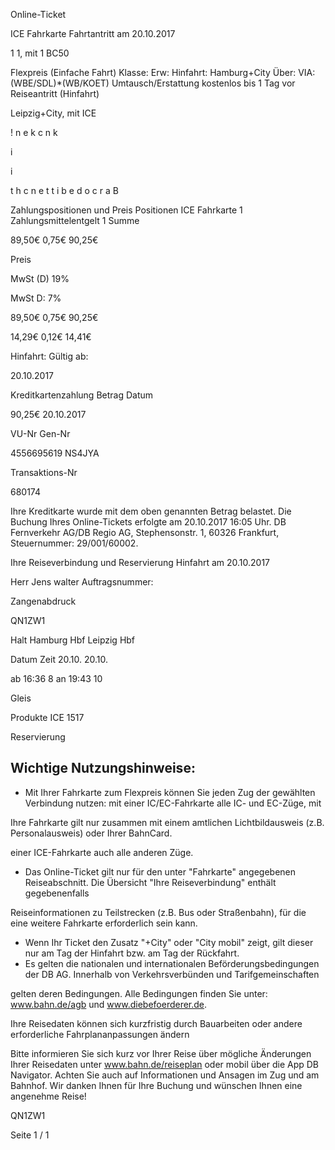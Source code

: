 Online-Ticket

ICE Fahrkarte
Fahrtantritt am 20.10.2017

1
1, mit 1 BC50

Flexpreis (Einfache Fahrt)
Klasse:
Erw:
Hinfahrt: Hamburg+City
Über:
VIA: (WBE/SDL)*(WB/KOET)
Umtausch/Erstattung kostenlos bis 1 Tag vor Reiseantritt (Hinfahrt)

 Leipzig+City, mit ICE

!
n
e
k
c
n
k

i

i

t
h
c
n
e
t
t
i
b
e
d
o
c
r
a
B

Zahlungspositionen und Preis
Positionen
ICE Fahrkarte
1
Zahlungsmittelentgelt 1
Summe

89,50€
0,75€
90,25€

Preis

MwSt (D) 19%

MwSt D: 7%

89,50€
0,75€
90,25€

14,29€
0,12€
14,41€

Hinfahrt:
Gültig ab:

20.10.2017

Kreditkartenzahlung
Betrag
Datum

90,25€
20.10.2017

VU-Nr
Gen-Nr

4556695619
NS4JYA

Transaktions-Nr

680174

Ihre Kreditkarte wurde mit dem oben genannten Betrag belastet. Die Buchung Ihres
Online-Tickets erfolgte am 20.10.2017 16:05 Uhr. DB Fernverkehr AG/DB Regio AG,
Stephensonstr. 1, 60326 Frankfurt, Steuernummer: 29/001/60002.

Ihre Reiseverbindung und Reservierung Hinfahrt am 20.10.2017

Herr  Jens walter
Auftragsnummer:

Zangenabdruck

QN1ZW1

Halt
Hamburg Hbf
Leipzig Hbf

Datum Zeit
20.10.
20.10.

ab 16:36 8
an 19:43 10

Gleis

Produkte
ICE 1517

Reservierung

Wichtige Nutzungshinweise:
-
- Mit Ihrer Fahrkarte zum Flexpreis können Sie jeden Zug der gewählten Verbindung nutzen: mit einer IC/EC-Fahrkarte alle IC- und EC-Züge, mit

Ihre Fahrkarte gilt nur zusammen mit einem amtlichen Lichtbildausweis (z.B. Personalausweis) oder Ihrer BahnCard.

einer ICE-Fahrkarte auch alle anderen Züge.

- Das Online-Ticket gilt nur für den unter "Fahrkarte" angegebenen Reiseabschnitt. Die Übersicht "Ihre Reiseverbindung" enthält gegebenenfalls

Reiseinformationen zu Teilstrecken (z.B. Bus oder Straßenbahn), für die eine weitere Fahrkarte erforderlich sein kann.
- Wenn Ihr Ticket den Zusatz "+City" oder "City mobil" zeigt, gilt dieser nur am Tag der Hinfahrt bzw. am Tag der Rückfahrt.
- Es gelten die nationalen und internationalen Beförderungsbedingungen der DB AG. Innerhalb von Verkehrsverbünden und Tarifgemeinschaften

gelten deren Bedingungen. Alle Bedingungen finden Sie unter: www.bahn.de/agb und www.diebefoerderer.de.

Ihre Reisedaten können sich kurzfristig durch Bauarbeiten oder andere erforderliche Fahrplananpassungen ändern

Bitte informieren Sie sich kurz vor Ihrer Reise über mögliche Änderungen Ihrer Reisedaten unter www.bahn.de/reiseplan oder mobil über die
App DB Navigator. Achten Sie auch auf Informationen und Ansagen im Zug und am Bahnhof. Wir danken Ihnen für Ihre Buchung und wünschen
Ihnen eine angenehme Reise!

QN1ZW1

Seite 1 / 1


